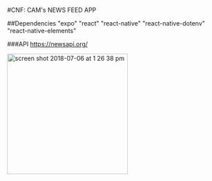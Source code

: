 #CNF: CAM's NEWS FEED APP

##Dependencies
"expo"
"react"
"react-native"
"react-native-dotenv"
"react-native-elements"

###API
https://newsapi.org/


<img width="279" alt="screen shot 2018-07-06 at 1 26 38 pm" src="https://user-images.githubusercontent.com/26131912/42392150-b94d896c-8106-11e8-942a-a267eab4808f.png">

